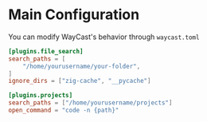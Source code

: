 # Main Configuration

You can modify WayCast's behavior through `waycast.toml`

```toml
[plugins.file_search]
search_paths = [
    "/home/yourusername/your-folder",
]
ignore_dirs = ["zig-cache", "__pycache"]

[plugins.projects]
search_paths = ["/home/yourusername/projects"]
open_command = "code -n {path}"
```